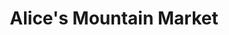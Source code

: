 ---
title: "Alice's Mountain Market"
url: /olympic-valley/alices-mountain-market/
shop: convenience
---